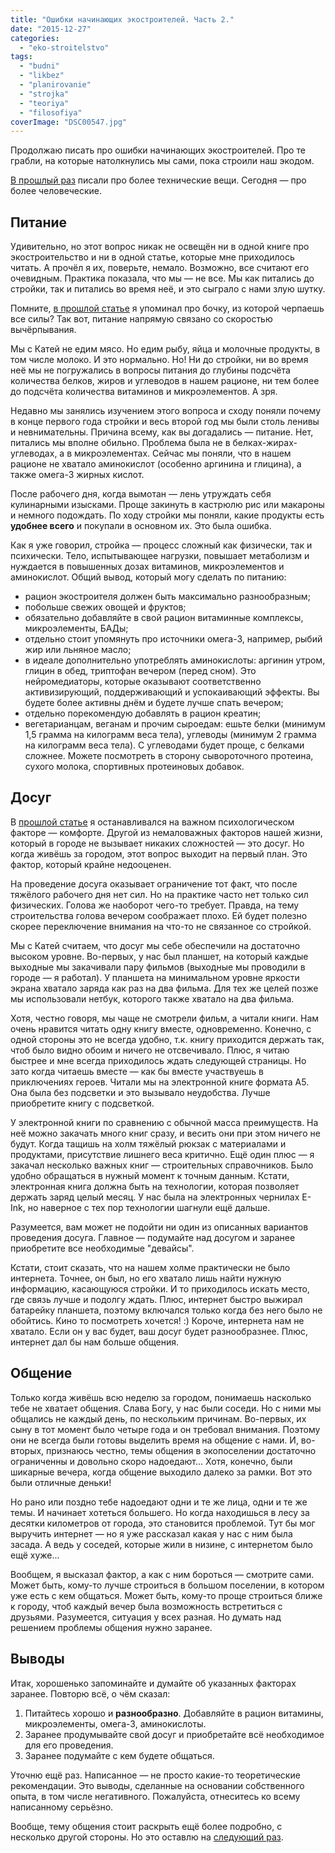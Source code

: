 ```yaml
---
title: "Ошибки начинающих экостроителей. Часть 2."
date: "2015-12-27"
categories: 
  - "eko-stroitelstvo"
tags: 
  - "budni"
  - "likbez"
  - "planirovanie"
  - "strojka"
  - "teoriya"
  - "filosofiya"
coverImage: "DSC00547.jpg"
---
```


Продолжаю писать про ошибки начинающих экостроителей. Про те грабли, на которые натолкнулись мы сами, пока строили наш экодом.

[В прошлый раз](http://svobodaiznutri.ru/oshibki-nachinayuschih-ekostroitelei-1/) писали про более технические вещи. Сегодня — про более человеческие.

## Питание

Удивительно, но этот вопрос никак не освещён ни в одной книге про экостроительство и ни в одной статье, которые мне приходилось читать. А прочёл я их, поверьте, немало. Возможно, все считают его очевидным. Практика показала, что мы — не все. Мы как питались до стройки, так и питались во время неё, и это сыграло с нами злую шутку.

Помните, [в прошлой статье](http://svobodaiznutri.ru/oshibki-nachinayuschih-ekostroitelei-1/) я упоминал про бочку, из которой черпаешь все силы? Так вот, питание напрямую связано со скоростью вычёрпывания.

Мы с Катей не едим мясо. Но едим рыбу, яйца и молочные продукты, в том числе молоко. И это нормально. Но! Ни до стройки, ни во время неё мы не погружались в вопросы питания до глубины подсчёта количества белков, жиров и углеводов в нашем рационе, ни тем более до подсчёта количества витаминов и микроэлементов. А зря.

Недавно мы занялись изучением этого вопроса и сходу поняли почему в конце первого года стройки и весь второй год мы были столь ленивы и невнимательны. Причина всему, как вы догадались — питание. Нет, питались мы вполне обильно. Проблема была не в белках-жирах-углеводах, а в микроэлементах. Сейчас мы поняли, что в нашем рационе не хватало аминокислот (особенно аргинина и глицина), а также омега-3 жирных кислот.

После рабочего дня, когда вымотан — лень утруждать себя кулинарными изысками. Проще закинуть в кастрюлю рис или макароны и немного подождать. По ходу стройки мы поняли, какие продукты есть **удобнее всего** и покупали в основном их. Это была ошибка.

Как я уже говорил, стройка — процесс сложный как физически, так и психически. Тело, испытывающее нагрузки, повышает метаболизм и нуждается в повышенных дозах витаминов, микроэлементов и аминокислот. Общий вывод, который могу сделать по питанию:

- рацион экостроителя должен быть максимально разнообразным;
- побольше свежих овощей и фруктов;
- обязательно добавляйте в свой рацион витаминные комплексы, микроэлементы, БАДы;
- отдельно стоит упомянуть про источники омега-3, например, рыбий жир или льняное масло;
- в идеале дополнительно употреблять аминокислоты: аргинин утром, глицин в обед, триптофан вечером (перед сном). Это нейромедиаторы, которые оказывают соответственно активизирующий, поддерживающий и успокаивающий эффекты. Вы будете более активны днём и будете лучше спать вечером;
- отдельно порекомендую добавлять в рацион креатин;
- вегетарианцам, веганам и прочим сыроедам: ешьте белки (минимум 1,5 грамма на килограмм веса тела), углеводы (минимум 2 грамма на килограмм веса тела). С углеводами будет проще, с белками сложнее. Можете посмотреть в сторону сывороточного протеина, сухого молока, спортивных протеиновых добавок.

## Досуг

В [прошлой статье](http://svobodaiznutri.ru/oshibki-nachinayuschih-ekostroitelei-1/) я останавливался на важном психологическом факторе — комфорте. Другой из немаловажных факторов нашей жизни, который в городе не вызывает никаких сложностей — это досуг. Но когда живёшь за городом, этот вопрос выходит на первый план. Это фактор, который крайне недооценен.

На проведение досуга оказывает ограничение тот факт, что после тяжёлого рабочего дня нет сил. Но на практике часто нет только сил физических. Голова же наоборот чего-то требует. Правда, на тему строительства голова вечером соображает плохо. Ей будет полезно скорее переключение внимания на что-то не связанное со стройкой.

Мы с Катей считаем, что досуг мы себе обеспечили на достаточно высоком уровне. Во-первых, у нас был планшет, на который каждые выходные мы закачивали пару фильмов (выходные мы проводили в городе — я работал). У планшета на минимальном уровне яркости экрана хватало заряда как раз на два фильма. Для тех же целей позже мы использовали нетбук, которого также хватало на два фильма.

Хотя, честно говоря, мы чаще не смотрели фильм, а читали книги. Нам очень нравится читать одну книгу вместе, одновременно. Конечно, с одной стороны это не всегда удобно, т.к. книгу приходится держать так, чтоб было видно обоим и ничего не отсвечивало. Плюс, я читаю быстрее и мне всегда приходилось ждать следующей страницы. Но зато когда читаешь вместе — как бы вместе участвуешь в приключениях героев. Читали мы на электронной книге формата А5. Она была без подсветки и это вызывало неудобства. Лучше приобретите книгу с подсветкой.

У электронной книги по сравнению с обычной масса преимуществ. На неё можно закачать много книг сразу, и весить они при этом ничего не будут. Когда тащишь на холм тяжёлый рюкзак с материалами и продуктами, присутствие лишнего веса критично. Ещё один плюс — я закачал несколько важных книг — строительных справочников. Было удобно обращаться в нужный момент к точным данным. Кстати, электронная книга должна быть на технологии, которая позволяет держать заряд целый месяц. У нас была на электронных чернилах E-Ink, но наверное с тех пор технологии шагнули ещё дальше.

Разумеется, вам может не подойти ни один из описанных вариантов проведения досуга. Главное — подумайте над досугом и заранее приобретите все необходимые "девайсы".

Кстати, стоит сказать, что на нашем холме практически не было интернета. Точнее, он был, но его хватало лишь найти нужную информацию, касающуюся стройки. И то приходилось искать место, где связь лучше и подолгу ждать. Плюс, интернет быстро выжирал батарейку планшета, поэтому включался только когда без него было не обойтись. Кино то посмотреть хочется! :) Короче, интернета нам не хватало. Если он у вас будет, ваш досуг будет разнообразнее. Плюс, интернет дал бы нам больше общения.

## Общение

Только когда живёшь всю неделю за городом, понимаешь насколько тебе не хватает общения. Слава Богу, у нас были соседи. Но с ними мы общались не каждый день, по нескольким причинам. Во-первых, их сыну в тот момент было четыре года и он требовал внимания. Поэтому они не всегда были готовы выделить время на общение с нами. И, во-вторых, признаюсь честно, темы общения в экопоселении достаточно ограниченны и довольно скоро надоедают... Хотя, конечно, были шикарные вечера, когда общение выходило далеко за рамки. Вот это были отличные деньки!

Но рано или поздно тебе надоедают одни и те же лица, одни и те же темы. И начинает хотеться большего. Но когда находишься в лесу за десятки километров от города, это становится проблемой. Тут бы мог выручить интернет — но я уже рассказал какая у нас с ним была засада. А ведь у соседей, которые жили в низине, с интернетом было ещё хуже...

Вообщем, я высказал фактор, а как с ним бороться — смотрите сами. Может быть, кому-то лучше строиться в большом поселении, в котором уже есть с кем общаться. Может быть, кому-то проще строиться ближе к городу, чтоб каждый вечер была возможность встретиться с друзьями. Разумеется, ситуация у всех разная. Но думать над решением проблемы общения нужно заранее.

## Выводы

Итак, хорошенько запоминайте и думайте об указанных факторах заранее. Повторю всё, о чём сказал:

1. Питайтесь хорошо и **разнообразно**. Добавляйте в рацион витамины, микроэлементы, омега-3, аминокислоты.
2. Заранее продумывайте свой досуг и приобретайте всё необходимое для его проведения.
3. Заранее подумайте с кем будете общаться.

Уточню ещё раз. Написанное — не просто какие-то теоретические рекомендации. Это выводы, сделанные на основании собственного опыта, в том числе негативного. Пожалуйста, отнеситесь ко всему написанному серьёзно.

Вообще, тему общения стоит раскрыть ещё более подробно, с несколько другой стороны. Но это оставлю на [следующий раз](http://svobodaiznutri.ru/oshibki-nachinauschih-ekostroiteley-3-sozdanie-ekoposelenia/).
